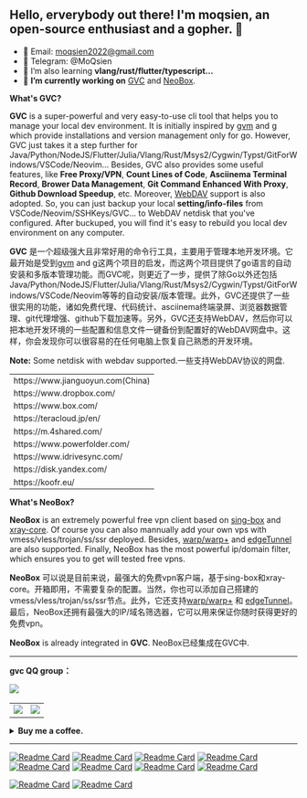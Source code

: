 ## Hello, erverybody out there! I'm moqsien, an open-source enthusiast and a gopher. 👋
<!-- ## 大家好！我是墨谦，一个开源爱好者，同时也是一个go语言爱好者. 👋 -->

- 📧 Email: moqsien2022@gmail.com
- 💬 Telegram: @MoQsien
- 🌱 I’m also learning **vlang/rust/flutter/typescript...**
- 🔭 **I’m currently working on** [GVC](https://github.com/moqsien/gvc) and [NeoBox](https://github.com/moqsien/neobox).

**What's GVC?**
<br/>

**GVC** is a super-powerful and very easy-to-use cli tool that helps you to manage your local dev environment.
It is initially inspired by [gvm](https://github.com/andrewkroh/gvm) and [g](https://github.com/voidint/g) which provide installations and version management only for go.
However, GVC just takes it a step further for Java/Python/NodeJS/Flutter/Julia/Vlang/Rust/Msys2/Cygwin/Typst/GitForWindows/VSCode/Neovim...
Besides, GVC also provides some useful features, like **Free Proxy/VPN**, **Count Lines of Code**, **Asciinema Terminal Record**, **Brower Data Management**, **Git Command Enhanced With Proxy**, **Github Download Speedup**, etc.
Moreover, [WebDAV](https://en.wikipedia.org/wiki/WebDAV) support is also adopted. So, you can just backup your local **setting/info-files** from VSCode/Neovim/SSHKeys/GVC... to WebDAV netdisk that you've configured. After buckuped, you will find it's easy to rebuild you local dev environment on any computer.

**GVC** 是一个超级强大且非常好用的命令行工具，主要用于管理本地开发环境。它最开始是受到[gvm](https://github.com/andrewkroh/gvm) and [g](https://github.com/voidint/g)这两个项目的启发，而这两个项目提供了go语言的自动安装和多版本管理功能。而GVC呢，则更近了一步，提供了除Go以外还包括Java/Python/NodeJS/Flutter/Julia/Vlang/Rust/Msys2/Cygwin/Typst/GitForWindows/VSCode/Neovim等等的自动安装/版本管理。此外，GVC还提供了一些很实用的功能，诸如免费代理、代码统计、asciinema终端录屏、浏览器数据管理、git代理增强、github下载加速等。另外，GVC还支持WebDAV，然后你可以把本地开发环境的一些配置和信息文件一键备份到配置好的WebDAV网盘中。这样，你会发现你可以很容易的在任何电脑上恢复自己熟悉的开发环境。

**Note:**
Some netdisk with webdav supported.一些支持WebDAV协议的网盘.
<table>
<tr><td>https://www.jianguoyun.com(China)</td></tr>
<tr><td>https://www.dropbox.com/</td></tr>
<tr><td>https://www.box.com/</td></tr>
<tr><td>https://teracloud.jp/en/</td></tr>
<tr><td>https://m.4shared.com/</td></tr>
<tr><td>https://www.powerfolder.com/</td></tr>
<tr><td>https://www.idrivesync.com/</td></tr>
<tr><td>https://disk.yandex.com/</td></tr>
<tr><td>https://koofr.eu/</td></tr>
</table>

**What's NeoBox?**
<br/>

**NeoBox** is an extremely powerful free vpn client based on [sing-box](https://github.com/SagerNet/sing-box) and [xray-core](https://github.com/XTLS/Xray-core).
Of course you can also mannually add your own vps with vmess/vless/trojan/ss/ssr deployed. Besides, [warp/warp+](https://www.applnn.cc/6103.html) and [edgeTunnel](https://github.com/3Kmfi6HP/EDtunnel) are also supported. Finally, NeoBox has the most powerful ip/domain filter, which ensures you to get will tested free vpns.

**NeoBox** 可以说是目前来说，最强大的免费vpn客户端，基于sing-box和xray-core。开箱即用，不需要复杂的配置。当然，你也可以添加自己搭建的vmess/vless/trojan/ss/ssr节点。此外，它还支持[warp/warp+](https://www.applnn.cc/6103.html) 和 [edgeTunnel](https://github.com/3Kmfi6HP/EDtunnel)。最后，NeoBox还拥有最强大的IP/域名筛选器，它可以用来保证你随时获得更好的免费vpn。

**NeoBox** is already integrated in **GVC**.
NeoBox已经集成在GVC中.

------

**gvc QQ group：**

<img src="https://github.com/moqsien/neobox/blob/main/docs/gvc_qq_group.jpg" width="20%">

<table>
<tr>
<td>
<picture>
    <source media="(prefers-color-scheme: dark)" srcset="https://github-readme-stats-moqsien.vercel.app/api?username=moqsien&theme=dark&show_icons=true">
    <img width="85%" src="https://github-readme-stats-moqsien.vercel.app/api?username=moqsien&show_icons=true&bg_color=30,e96443,904e95&title_color=fff&text_color=fff"/>
</picture>
</td>
<td>
<picture>
    <source media="(prefers-color-scheme: dark)" srcset="https://github-readme-stats-moqsien.vercel.app/api/top-langs/?username=moqsien&theme=dark&show_icons=true">
    <img width="100%" src="https://github-readme-stats-moqsien.vercel.app/api/top-langs/?username=moqsien&layout=compact&show_icons=true&bg_color=30,e96443,904e95&title_color=fff&text_color=fff"/>
</picture>
</td>
</tr>
</table>

<details>
<summary><b>Buy me a coffee.</b></summary>
<table>
<tr>
<td style="text-align: center;"><img width="30%" src="https://github.com/moqsien/moqsien/blob/main/imgs/alipay.jpeg" title="alipay"><br>Alipay(支付宝)</td>
<td style="text-align: center;"><img width="35%" src="https://github.com/moqsien/moqsien/blob/main/imgs/wechat.jpeg" title="wechat"><br>Wechat(微信)</td>
</tr>
</table>
</details>

------

<!-- https://github.com/moqsien/vpnparser https://github.com/moqsien/xtractr -->
[![Readme Card](https://github-readme-stats-moqsien.vercel.app/api/pin/?username=moqsien&repo=gvc)](https://github.com/moqsien/gvc)
[![Readme Card](https://github-readme-stats-moqsien.vercel.app/api/pin/?username=moqsien&repo=neobox)](https://github.com/moqsien/neobox)
[![Readme Card](https://github-readme-stats-moqsien.vercel.app/api/pin/?username=moqsien&repo=gogpt)](https://github.com/moqsien/gogpt)
[![Readme Card](https://github-readme-stats-moqsien.vercel.app/api/pin/?username=moqsien&repo=vpnparser)](https://github.com/moqsien/vpnparser)
[![Readme Card](https://github-readme-stats-moqsien.vercel.app/api/pin/?username=moqsien&repo=gscraper)](https://github.com/moqsien/gscraper)
[![Readme Card](https://github-readme-stats-moqsien.vercel.app/api/pin/?username=moqsien&repo=goutils)](https://github.com/moqsien/goutils)
[![Readme Card](https://github-readme-stats-moqsien.vercel.app/api/pin/?username=moqsien&repo=goktrl)](https://github.com/moqsien/goktrl)
[![Readme Card](https://github-readme-stats-moqsien.vercel.app/api/pin/?username=moqsien&repo=gknet)](https://github.com/moqsien/gknet)

[![Readme Card](https://github-readme-stats-moqsien.vercel.app/api/pin/?username=moqsien&repo=gokeeper)](https://github.com/moqsien/gokeeper)
[![Readme Card](https://github-readme-stats-moqsien.vercel.app/api/pin/?username=moqsien&repo=xtractr)](https://github.com/moqsien/xtractr)
